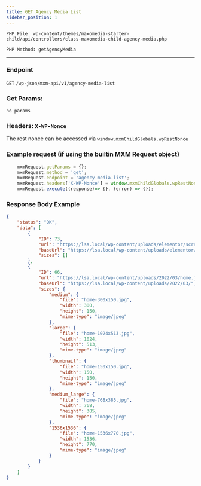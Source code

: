 ```yaml
---
title: GET Agency Media List
sidebar_position: 1
---
```


`PHP File: wp-content/themes/maxomedia-starter-child/api/controllers/class-maxomedia-child-agency-media.php`

`PHP Method: getAgencyMedia`

---
### Endpoint 

`GET` `/wp-json/mxm-api/v1/agency-media-list`

### Get Params:

`no params`

### Headers: `X-WP-Nonce`
The rest nonce can be accessed via `window.mxmChildGlobals.wpRestNonce`

### Example request (if using the builtin MXM Request object)

```javascript
    mxmRequest.getParams = {};
    mxmRequest.method = 'get';
    mxmRequest.endpoint = 'agency-media-list';
    mxmRequest.headers['X-WP-Nonce'] = window.mxmChildGlobals.wpRestNonce
    mxmRequest.execute((response)=> {}, (error) => {});
```

### Response Body Example

```json
{
    "status": "OK",
    "data": [
        {
            "ID": 73,
            "url": "https://lsa.local/wp-content/uploads/elementor/screenshots/Elementor-post-screenshot_62_2022-03-11-19-47-35_75a6a6f6.png",
            "baseUrl": "https://lsa.local/wp-content/uploads/elementor/screenshots/",
            "sizes": []
        },
        {
            "ID": 66,
            "url": "https://lsa.local/wp-content/uploads/2022/03/home.jpg",
            "baseUrl": "https://lsa.local/wp-content/uploads/2022/03/",
            "sizes": {
                "medium": {
                    "file": "home-300x150.jpg",
                    "width": 300,
                    "height": 150,
                    "mime-type": "image/jpeg"
                },
                "large": {
                    "file": "home-1024x513.jpg",
                    "width": 1024,
                    "height": 513,
                    "mime-type": "image/jpeg"
                },
                "thumbnail": {
                    "file": "home-150x150.jpg",
                    "width": 150,
                    "height": 150,
                    "mime-type": "image/jpeg"
                },
                "medium_large": {
                    "file": "home-768x385.jpg",
                    "width": 768,
                    "height": 385,
                    "mime-type": "image/jpeg"
                },
                "1536x1536": {
                    "file": "home-1536x770.jpg",
                    "width": 1536,
                    "height": 770,
                    "mime-type": "image/jpeg"
                }
            }
        }
    ]
}
```